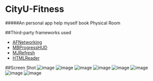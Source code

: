 # CityU-Fitness
#####An personal app help myself book Physical Room

##Third-party frameworks used
* [AFNetworking](https://github.com/AFNetworking/AFNetworking)
* [MBProgressHUD](https://github.com/jdg/MBProgressHUD)
* [MJRefresh](https://github.com/CoderMJLee/MJRefresh)
* [HTMLReader](https://github.com/nolanw/HTMLReader)

##Screen Shot
![image](https://github.com/brookgao/CityU-Fitness/blob/master/ScreenShot/1_launch.png)
![image](https://github.com/brookgao/CityU-Fitness/blob/master/ScreenShot/2_login.png)
![image](https://github.com/brookgao/CityU-Fitness/blob/master/ScreenShot/3_booingDate.png)
![image](https://github.com/brookgao/CityU-Fitness/blob/master/ScreenShot/4_tryToBooking.png)
![image](https://github.com/brookgao/CityU-Fitness/blob/master/ScreenShot/5_booingSuccess.png)
![image](https://github.com/brookgao/CityU-Fitness/blob/master/ScreenShot/6_enquire.png)
![image](https://github.com/brookgao/CityU-Fitness/blob/master/ScreenShot/7_cancelBooing.png)
![image](https://github.com/brookgao/CityU-Fitness/blob/master/ScreenShot/8_me.png)

